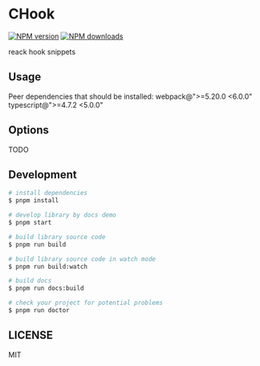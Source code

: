 # CHook

[![NPM version](https://img.shields.io/npm/v/CHook.svg?style=flat)](https://npmjs.org/package/CHook)
[![NPM downloads](http://img.shields.io/npm/dm/CHook.svg?style=flat)](https://npmjs.org/package/CHook)

reack hook snippets

## Usage

Peer dependencies that should be installed:
webpack@">=5.20.0 <6.0.0" typescript@">=4.7.2 <5.0.0"

## Options

TODO

## Development

```bash
# install dependencies
$ pnpm install

# develop library by docs demo
$ pnpm start

# build library source code
$ pnpm run build

# build library source code in watch mode
$ pnpm run build:watch

# build docs
$ pnpm run docs:build

# check your project for potential problems
$ pnpm run doctor
```

## LICENSE

MIT
